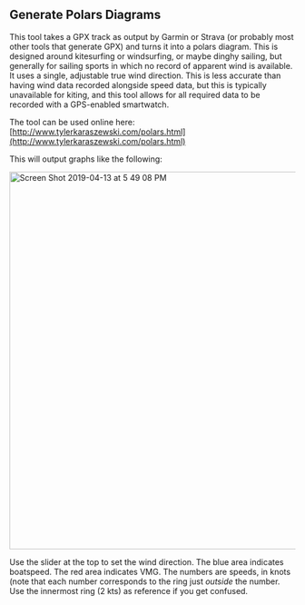 Generate Polars Diagrams
------------------------

This tool takes a GPX track as output by Garmin or Strava (or probably most other tools that generate GPX) and turns it into a polars diagram. This is designed around kitesurfing or windsurfing, or maybe dinghy sailing, but generally for sailing sports in which no record of apparent wind is available. It uses a single, adjustable true wind direction. This is less accurate than having wind data recorded alongside speed data, but this is typically unavailable for kiting, and this tool allows for all required data to be recorded with a GPS-enabled smartwatch.

The tool can be used online here: [http://www.tylerkaraszewski.com/polars.html](http://www.tylerkaraszewski.com/polars.html)

This will output graphs like the following:

<img width="665" alt="Screen Shot 2019-04-13 at 5 49 08 PM" src="https://user-images.githubusercontent.com/705000/56097995-351f2780-5eb0-11e9-9c63-e9115f92fc75.png">

Use the slider at the top to set the wind direction. The blue area indicates boatspeed. The red area indicates VMG. The numbers are speeds, in knots (note that each number corresponds to the ring just *outside* the number. Use the innermost ring (2 kts) as reference if you get confused.
